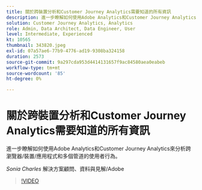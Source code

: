 ```yaml
---
title: 關於跨裝置分析和Customer Journey Analytics需要知道的所有資訊
description: 進一步瞭解如何使用Adobe Analytics和Customer Journey Analytics來分析跨瀏覽器/裝置/應用程式和多個管道的使用者行為。
solution: Customer Journey Analytics, Analytics
role: Admin, Data Architect, Data Engineer, User
level: Intermediate, Experienced
kt: 10565
thumbnail: 343820.jpeg
exl-id: 07a57ae6-77b9-4776-ad19-9308ba324158
duration: 2573
source-git-commit: 9a297cda953d4414131657f9ac84580aea0eabeb
workflow-type: tm+mt
source-wordcount: '85'
ht-degree: 0%

---
```


# 關於跨裝置分析和Customer Journey Analytics需要知道的所有資訊

進一步瞭解如何使用Adobe Analytics和Customer Journey Analytics來分析跨瀏覽器/裝置/應用程式和多個管道的使用者行為。

*Sonia Charles* 解決方案顧問、資料與見解/Adobe

>[!VIDEO](https://video.tv.adobe.com/v/343820/?quality=12&learn=on)
